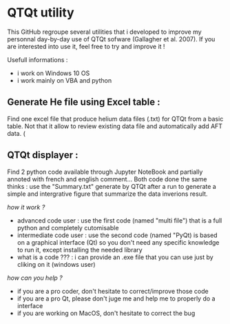 # QTQt utility

This GitHub regroupe several utilities that i developed to improve my personnal day-by-day use of QTQt sofware (Gallagher et al. 2007).
If you are interested into use it, feel free to try and improve it !

Usefull informations :
  - i work on Windows 10 OS
  - i work mainly on VBA and python
  
## Generate He file using Excel table :
Find one excel file that produce helium data files (.txt) for QTQt from a basic table. Not that it allow to review existing data file and automatically add AFT data.
(

## QTQt displayer :
Find 2 python code available through Jupyter NoteBook and partially annoted with french and english comment...
Both code done the same thinks : use the "Summary.txt" generate by QTQt after a run to generate a simple and intergrative figure that summarize the data inverions result.

*how it work ?*

  - advanced code user : use the first code (named "multi file") that is a full python and completely cutomisable 
  - intermediate code user : use the second code (named "PyQt) is based on a graphical interface (Qt) so you don't need any specific knowledge to run it, except installing the needed library
  - what is a code ??? : i can provide an .exe file that you can use just by cliking on it (windows user)

*how can you help ?*

  - if you are a pro coder, don't hesitate to correct/improve those code
  - if you are a pro Qt, please don't juge me and help me to properly do a interface
  - if you are working on MacOS, don't hesitate to correct the bug
